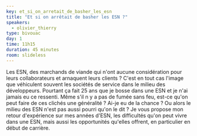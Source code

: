 ```yaml
---
key: et_si_on_arretait_de_basher_les_esn
title: "Et si on arrêtait de basher les ESN ?"
speakers:
  - olivier_thierry
type: bivouac
day: 1
time: 11h15
duration: 45 minutes
room: slideless
---
```


Les ESN, des marchands de viande qui n'ont aucune considération pour leurs collaborateurs et arnaquent leurs clients ? C'est en tout cas l'image que véhiculent souvent les sociétés de service dans le milieu des développeurs. Pourtant ça fait 25 ans que je bosse dans une ESN et je n'ai jamais eu ce ressenti. Même s'il n y a pas de fumée sans feu, est-ce qu'on peut faire de ces clichés une généralité ? Ai-je eu de la chance ? Ou alors le milieu des ESN n'est pas aussi pourri qu'on le dit ? Je vous propose mon retour d'expérience sur mes années d'ESN, les difficultés qu'on peut vivre dans une ESN, mais aussi les opportunités qu'elles offrent, en particulier en début de carrière.